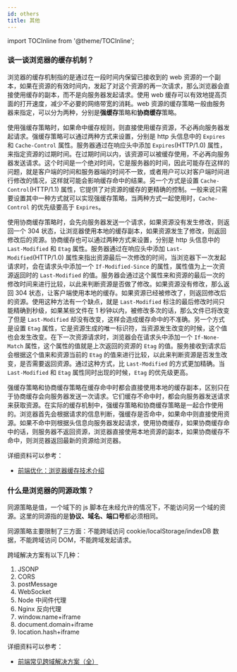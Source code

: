 ```yaml
---
id: others
title: 其他
---
```


import TOCInline from '@theme/TOCInline';

<TOCInline toc={toc} />

### 谈一谈浏览器的缓存机制？

浏览器的缓存机制指的是通过在一段时间内保留已接收到的 web 资源的一个副本，如果在资源的有效时间内，发起了对这个资源的再一次请求，那么浏览器会直接使用缓存的副本，而不是向服务器发起请求。使用 web 缓存可以有效地提高页面的打开速度，减少不必要的网络带宽的消耗。web 资源的缓存策略一般由服务器来指定，可以分为两种，分别是**强缓存**策略和**协商缓存**策略。

使用强缓存策略时，如果命中缓存规则，则直接使用缓存资源，不必再向服务器发起请求。强缓存策略可以通过两种方式来设置，分别是 http 头信息中的 `Expires` 和 `Cache-Control` 属性。服务器通过在响应头中添加 `Expires`(HTTP/1.0) 属性，来指定资源的过期时间。在过期时间以内，该资源可以被缓存使用，不必再向服务器发送请求。这个时间是一个绝对时间，它是服务器的时间，因此可能存在这样的问题，就是客户端的时间和服务器端的时间不一致，或者用户可以对客户端时间进行修改的情况，这样就可能会影响缓存命中的结果。另一个方式是设置 `Cache-Control`(HTTP/1.1) 属性，它提供了对资源的缓存的更精确的控制。一般来说只需要设置其中一种方式就可以实现强缓存策略，当两种方式一起使用时，`Cache-Control` 的优先级要高于 `Expires`。

使用协商缓存策略时，会先向服务器发送一个请求，如果资源没有发生修改，则返回一个 304 状态，让浏览器使用本地的缓存副本，如果资源发生了修改，则返回修改后的资源。协商缓存也可以通过两种方式来设置，分别是 http 头信息中的 `Last-Modified` 和 `Etag` 属性。服务器通过在响应头中添加 `Last-Modified`(HTTP/1.0) 属性来指出资源最后一次修改的时间，当浏览器下一次发起请求时，会在请求头中添加一个 `If-Modified-Since` 的属性，属性值为上一次资源返回时的 `Last-Modified` 的值。服务器会通过这个属性来和资源的最后一次的修改时间来进行比较，以此来判断资源是否做了修改。如果资源没有修改，那么返回 304 状态，让客户端使用本地的缓存。如果资源已经被修改了，则返回修改后的资源。使用这种方法有一个缺点，就是 `Last-Modified` 标注的最后修改时间只能精确到秒级，如果某些文件在 1 秒钟以内，被修改多次的话，那么文件已将改变了但是 `Last-Modified` 却没有改变，这样会造成缓存命中的不准确。另一个方式是设置 `Etag` 属性，它是资源生成的唯一标识符，当资源发生改变的时候，这个值也会发生改变。在下一次资源请求时，浏览器会在请求头中添加一个 `If-None-Match` 属性，这个属性的值就是上次返回的资源的 `Etag` 的值。服务接收到请求后会根据这个值来和资源当前的 `Etag` 的值来进行比较，以此来判断资源是否发生改变，是否需要返回资源。通过这种方式，比 `Last-Modified` 的方式更加精确。当 `Last-Modified` 和 `Etag` 属性同时出现的时候，`Etag` 的优先级更高。

强缓存策略和协商缓存策略在缓存命中时都会直接使用本地的缓存副本，区别只在于协商缓存会向服务器发送一次请求。它们缓存不命中时，都会向服务器发送请求来获取资源。在实际的缓存机制中，强缓存策略和协商缓存策略是一起合作使用的。浏览器首先会根据请求的信息判断，强缓存是否命中，如果命中则直接使用资源。如果不命中则根据头信息向服务器发起请求，使用协商缓存，如果协商缓存命中的话，则服务器不返回资源，浏览器直接使用本地资源的副本，如果协商缓存不命中，则浏览器返回最新的资源给浏览器。

详细资料可以参考：

- [前端优化：浏览器缓存技术介绍](https://juejin.cn/post/6844903672556552205)

### 什么是浏览器的同源政策？

同源策略是值，一个域下的 js 脚本在未经允许的情况下，不能访问另一个域的资源。这里的同源指的是**协议、域名、端口号**都必须相同。

同源策略主要限制了三方面：不能跨域访问 cookie/localStorage/indexDB 数据，不能跨域访问 DOM，不能跨域发起请求。

跨域解决方案有以下几种：

1. JSONP
2. CORS
3. postMessage
4. WebSocket
5. Node 中间件代理
6. Nginx 反向代理
7. window.name+iframe
8. document.domain+iframe
9. location.hash+iframe

详细资料可以参考：

- [前端常见跨域解决方案（全）](https://segmentfault.com/a/1190000011145364)
